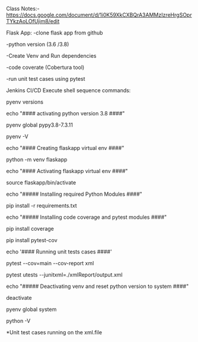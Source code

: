 Class Notes:- 
https://docs.google.com/document/d/1i0K59XkCXBQrA3AMMzIzreHrgSOprTYkzAoLOfUjim8/edit




Flask App:
-clone flask app from github 

-python version (3.6 /3.8)

-Create Venv and Run dependencies

-code coverate (Cobertura tool)

-run unit test cases using pytest 



Jenkins CI/CD Execute shell sequence commands:


pyenv versions

echo "#### activating python version 3.8 ####"

pyenv global pypy3.8-7.3.11

pyenv -V



echo "#### Creating flaskapp virtual env ####"

python -m venv flaskapp



echo "#### Activating flaskapp virtual env ####"

source flaskapp/bin/activate




echo "##### Installing required Python Modules ####"

pip install -r requirements.txt




echo "##### Installing code coverage and pytest modules ####"

pip install coverage

pip install pytest-cov





echo '#### Running unit tests cases  ####'

pytest --cov=main --cov-report xml

pytest utests --junitxml=./xmlReport/output.xml





echo "##### Deactivating venv and reset python version to system ####"

deactivate

pyenv global system 

python -V




*Unit test cases running on the xml.file








